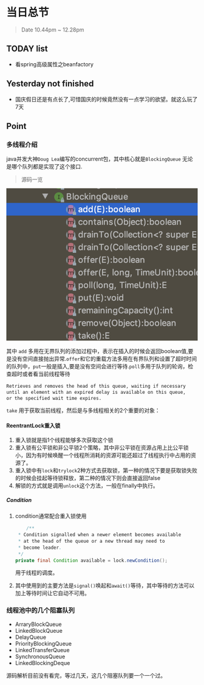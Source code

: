 # 当日总节

> Date 10.44pm ~ 12.28pm

## TODAY  list

* 看spring高级属性之beanfactory

## Yesterday not finished

* 国庆假日还是有点长了,可惜国庆的时候竟然没有一点学习的欲望。就这么玩了7天

## Point

### 多线程介绍

java并发大神`Doug Lea`编写的concurrent包，其中核心就是`BlockingQueue`  无论是哪个队列都是实现了这个接口.
>源码一览

![method](../pic/1009.png)

其中 `add` 多用在无界队列的添加过程中，表示在插入的时候会返回boolean值,要是没有空间直接抛出异常.`offer`和它的重载方法多用在有界队列和设置了超时时间的队列中，`put`一般是插入,要是没有空间会进行等待.`poll`多用于队列的轮询，检查超时或者看当前线程等待

    Retrieves and removes the head of this queue, waiting if necessary until an element with an expired delay is available on this queue,
    or the specified wait time expires.

`take` 用于获取当前线程，然后是与多线程相关的2个重要的对象：

#### ReentrantLock重入锁

1. 重入锁就是指1个线程能够多次获取这个锁
2. 重入锁有公平锁和非公平锁2个策略，其中非公平锁在资源占用上比公平锁小，因为有时候唤醒一个线程所消耗的资源可能还超过了线程执行中占用的资源了。
3. 重入锁中有`lock`和`trylock`2种方式去获取锁，第一种的情况下要是获取锁失败的时候会挂起等待锁释放，第二种的情况下则会直接返回false
4. 解锁的方式就是调用`unlock`这个方法，一般在finally中执行。

##### Condition

1. condition通常配合重入锁使用

    ```java
        /**
     * Condition signalled when a newer element becomes available
     * at the head of the queue or a new thread may need to
     * become leader.
     */
    private final Condition available = lock.newCondition();
    ```

    用于线程的调度。
1. 其中使用到的主要方法是`signal()`唤起和`await()`等待，其中等待的方法可以加上等待时间让它自动不可用。

### 线程池中的几个阻塞队列

* ArraryBlockQueue
* LinkedBlockQueue
* DelayQueue
* PriorityBlockingQueue
* LinkedTransferQueue
* SynchronousQueue
* LinkedBlockingDeque

源码解析目前没有看完，等过几天，这几个阻塞队列要一个一个过。
